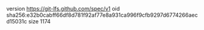 version https://git-lfs.github.com/spec/v1
oid sha256:e32b0cabff66df8d781f92af77e8a931ca996f9cfb9297d6774266aecd15031c
size 1174
